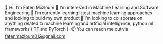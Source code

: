 👋 Hi, I’m Faten Mazloum
👀 I’m interested in Machine Learning and Software Engineering
🌱 I’m currently learning latest machine learning approaches and looking to build my own product
💞️ I’m looking to collaborate on anything related to machine learning and artificial intelligence, python ml frameworks ( TF and PyTorch ).
📫 You can reach me out via fatenmazloum012@gnail.com

<!---
Fatenmazloum/Fatenmazloum is a ✨ special ✨ repository because its `README.md` (this file) appears on your GitHub profile.
You can click the Preview link to take a look at your changes.
--->
